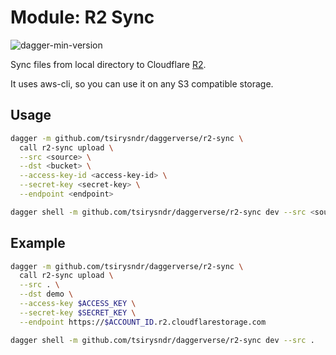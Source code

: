 # Module: R2 Sync

![dagger-min-version](https://img.shields.io/badge/dagger%20version-v0.9.3-yellow)

Sync files from local directory to Cloudflare [R2](https://www.cloudflare.com/developer-platform/r2/).

It uses aws-cli, so you can use it on any S3 compatible storage.

## Usage

```sh
dagger -m github.com/tsirysndr/daggerverse/r2-sync \
  call r2-sync upload \
  --src <source> \
  --dst <bucket> \
  --access-key-id <access-key-id> \
  --secret-key <secret-key> \
  --endpoint <endpoint>
```

```sh
dagger shell -m github.com/tsirysndr/daggerverse/r2-sync dev --src <source>
```

## Example

```sh
dagger -m github.com/tsirysndr/daggerverse/r2-sync \
  call r2-sync upload \
  --src . \
  --dst demo \
  --access-key $ACCESS_KEY \
  --secret-key $SECRET_KEY \
  --endpoint https://$ACCOUNT_ID.r2.cloudflarestorage.com
```

```sh
dagger shell -m github.com/tsirysndr/daggerverse/r2-sync dev --src .
```
